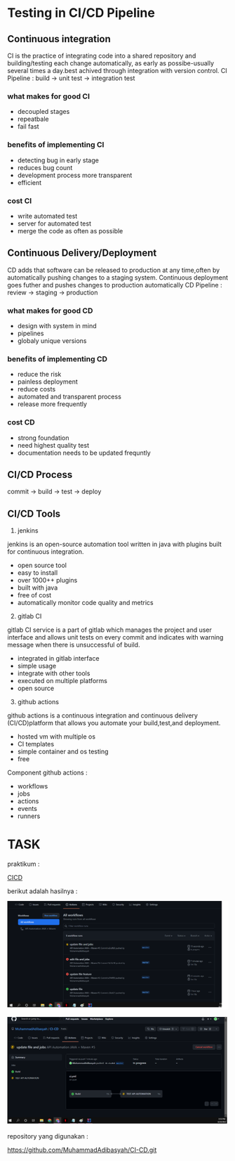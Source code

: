 # Testing in CI/CD Pipeline

## Continuous integration
CI is the practice of integrating code into a shared repository and building/testing each change automatically,
as early as possibe-usually several times a day.best achived through integration with version control.
CI Pipeline : build -> unit test -> integration test

### what makes for good CI

- decoupled stages
- repeatbale
- fail fast

### benefits of implementing CI

- detecting bug in early stage
- reduces bug count
- development process more transparent
- efficient

### cost CI

- write automated test
- server for automated test
- merge the code as often as possible

## Continuous Delivery/Deployment
CD adds that software can be released to production at any time,often by automatically pushing changes to a
staging system.
Continuous deployment goes futher and pushes changes to production automatically
CD Pipeline : review -> staging -> production

### what makes for good CD

- design with system in mind
- pipelines
- globaly unique versions

### benefits of implementing CD

- reduce the risk
- painless deployment
- reduce costs
- automated and transparent process
- release more frequently

### cost CD

- strong foundation
- need highest quality test
- documentation needs to be updated frequntly

## CI/CD Process

commit ->  build -> test -> deploy

## CI/CD Tools

1) jenkins 

jenkins is an open-source automation tool written in java with plugins built for continuous integration.

- open source tool
- easy to install
- over 1000++ plugins 
- built with java
- free of cost
- automatically monitor code quality and metrics

2) gitlab CI

gitlab CI service is a part of gitlab which manages the project and user interface and allows unit tests on
every commit and indicates with warning message when there is unsuccessful of build.

- integrated in gitlab interface
- simple usage
- integrate with other tools
- executed on multiple platforms
- open source

3) github actions

github actions is a continuous integration and continuous delivery (CI/CD)platform that allows you automate
your build,test,and deployment.

- hosted vm with multiple os
- CI templates 
- simple container and os testing
- free

Component github actions :

- workflows
- jobs
- actions
- events
- runners



# TASK 

praktikum :

[CICD](./praktikum/CICD)

berikut adalah hasilnya :

![overview1](./screenshots/overview1.png)

![overview2](./screenshots/overview2.png)

repository yang digunakan :

https://github.com/MuhammadAdibasyah/CI-CD.git